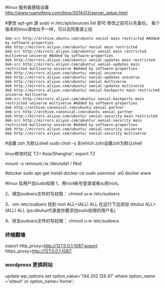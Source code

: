 #linux 服务器基础设置
http://www.ruanyifeng.com/blog/2014/03/server_setup.html

#更改 apt-get 源
sudo vi /etc/apt/sources.list 即可 修改之前可以先备份。
每个版本的linux源地址不一样，可以去阿里源上找
```
deb-src http://archive.ubuntu.com/ubuntu xenial main restricted #Added by software-properties
deb http://mirrors.aliyun.com/ubuntu/ xenial main restricted
deb-src http://mirrors.aliyun.com/ubuntu/ xenial main restricted multiverse universe #Added by software-properties
deb http://mirrors.aliyun.com/ubuntu/ xenial-updates main restricted
deb-src http://mirrors.aliyun.com/ubuntu/ xenial-updates main restricted multiverse universe #Added by software-properties
deb http://mirrors.aliyun.com/ubuntu/ xenial universe
deb http://mirrors.aliyun.com/ubuntu/ xenial-updates universe
deb http://mirrors.aliyun.com/ubuntu/ xenial multiverse
deb http://mirrors.aliyun.com/ubuntu/ xenial-updates multiverse
deb http://mirrors.aliyun.com/ubuntu/ xenial-backports main restricted universe multiverse
deb-src http://mirrors.aliyun.com/ubuntu/ xenial-backports main restricted universe multiverse #Added by software-properties
deb http://archive.canonical.com/ubuntu xenial partner
deb-src http://archive.canonical.com/ubuntu xenial partner
deb http://mirrors.aliyun.com/ubuntu/ xenial-security main restricted
deb-src http://mirrors.aliyun.com/ubuntu/ xenial-security main restricted multiverse universe #Added by software-properties
deb http://mirrors.aliyun.com/ubuntu/ xenial-security universe
deb http://mirrors.aliyun.com/ubuntu/ xenial-security multiverse
```
#设置 zsh 为默认shell
sudo chsh -s $(which zsh)设置zsh为默认shell


linux修改时区
TZ='Asia/Shanghai'; export TZ


mount -o remount,rw /dev/sda1 /
flkid

#docker 
 sudo apt-get install docker-ce
 sudo usermod -aG docker www

#linux 给用户加sudo权限
1、用root帐号登录或者su到root。

2、增加sudoers文件的写权限： chmod u+w /etc/sudoers

3、vim /etc/sudoers 找到 root ALL=(ALL) ALL 在这行下边添加 dituhui ALL=(ALL) ALL  (ps:dituhui代表是你要添加sudo权限的用户名)

4、除去sudoers文件的写权限： chmod u-w /etc/sudoers

### 终端翻墙
export http_proxy=http://127.0.0.1:1087;export https_proxy=http://127.0.0.1:1087;

### wordpress 更换网站
update wp_options set option_value='144.202.126.47' where option_name ='siteurl' or option_name='home';
